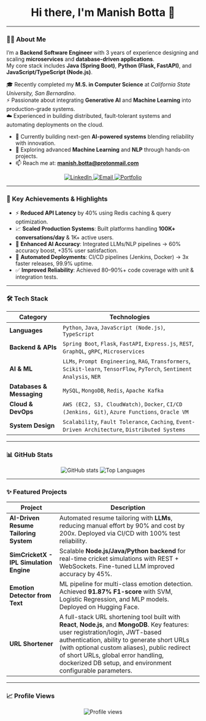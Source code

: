 <div align="center">
  <h1>Hi there, I'm Manish Botta 👋</h1>
</div>

---

### 👨‍💻 About Me

I’m a **Backend Software Engineer** with 3 years of experience designing and scaling **microservices** and **database-driven applications**.  
My core stack includes **Java (Spring Boot)**, **Python (Flask, FastAPI)**, and **JavaScript/TypeScript (Node.js)**.  

🎓 Recently completed my **M.S. in Computer Science** at *California State University, San Bernardino*.  
⚡ Passionate about integrating **Generative AI** and **Machine Learning** into production-grade systems.  
☁️ Experienced in building distributed, fault-tolerant systems and automating deployments on the cloud.  

- 🔭 Currently building next-gen **AI-powered systems** blending reliability with innovation.  
- 🌱 Exploring advanced **Machine Learning** and **NLP** through hands-on projects.  
- 📫 Reach me at: **[manish.botta@protonmail.com](mailto:manish.botta@protonmail.com)**  

<div align="center">
  <a href="https://linkedin.com/in/manish-reddyb/">
    <img src="https://img.shields.io/badge/LinkedIn-0A66C2?style=for-the-badge&logo=linkedin&logoColor=white" alt="LinkedIn"/>
  </a>
  <a href="mailto:manish.botta@protonmail.com">
    <img src="https://img.shields.io/badge/Email-D14836?style=for-the-badge&logo=gmail&logoColor=white" alt="Email"/>
  </a>
  <a href="https://manishbotta.me">
    <img src="https://img.shields.io/badge/Portfolio-FF4088?style=for-the-badge&logo=vercel&logoColor=white" alt="Portfolio"/>
  </a>
</div>

---

### 🚀 Key Achievements & Highlights

- ⚡ **Reduced API Latency** by 40% using Redis caching & query optimization.  
- 📈 **Scaled Production Systems**: Built platforms handling **100K+ conversations/day** & 1K+ active users.  
- 🤖 **Enhanced AI Accuracy**: Integrated LLMs/NLP pipelines → 60% accuracy boost, +35% user satisfaction.  
- 🚢 **Automated Deployments**: CI/CD pipelines (Jenkins, Docker) → 3x faster releases, 99.9% uptime.  
- ✅ **Improved Reliability**: Achieved 80–90%+ code coverage with unit & integration tests.  

---

### 🛠️ Tech Stack

| Category                  | Technologies |
| ------------------------- | ------------------------------------------------------------------------------------------------------------------------------------ |
| **Languages**             | `Python`, `Java`, `JavaScript (Node.js)`, `TypeScript` |
| **Backend & APIs**        | `Spring Boot`, `Flask`, `FastAPI`, `Express.js`, `REST`, `GraphQL`, `gRPC`, `Microservices` |
| **AI & ML**               | `LLMs`, `Prompt Engineering`, `RAG`, `Transformers`, `Scikit-learn`, `TensorFlow`, `PyTorch`, `Sentiment Analysis`, `NER` |
| **Databases & Messaging** | `MySQL`, `MongoDB`, `Redis`, `Apache Kafka` |
| **Cloud & DevOps**        | `AWS (EC2, S3, CloudWatch)`, `Docker`, `CI/CD (Jenkins, Git)`, `Azure Functions`, `Oracle VM` |
| **System Design**         | `Scalability`, `Fault Tolerance`, `Caching`, `Event-Driven Architecture`, `Distributed Systems` |

---

### 📊 GitHub Stats

<p align="center">
  <img src="https://github-readme-stats.vercel.app/api?username=manishrdy&show_icons=true&theme=radical&rank_icon=github" alt="GitHub stats" />
  <img src="https://github-readme-stats.vercel.app/api/top-langs/?username=manishrdy&layout=compact&theme=radical" alt="Top Languages" />
</p>

---

### ✨ Featured Projects

| Project | Description |
| ------- | ----------- |
| **AI-Driven Resume Tailoring System** | Automated resume tailoring with **LLMs**, reducing manual effort by 90% and cost by 200x. Deployed via CI/CD with 100% test reliability. |
| **SimCricketX - IPL Simulation Engine** | Scalable **Node.js/Java/Python backend** for real-time cricket simulations with REST + WebSockets. Fine-tuned LLM improved accuracy by 45%. |
| **Emotion Detector from Text** | ML pipeline for multi-class emotion detection. Achieved **91.87% F1-score** with SVM, Logistic Regression, and MLP models. Deployed on Hugging Face. |
| **URL Shortener** | A full-stack URL shortening tool built with **React**, **Node.js**, and **MongoDB**. Key features: user registration/login, JWT-based authentication, ability to generate short URLs (with optional custom aliases), public redirect of short URLs, global error handling, dockerized DB setup, and environment configurable parameters. |

---

### 📈 Profile Views

<p align="center">
  <img src="https://komarev.com/ghpvc/?username=manishrdy&color=blueviolet" alt="Profile views"/>
</p>
